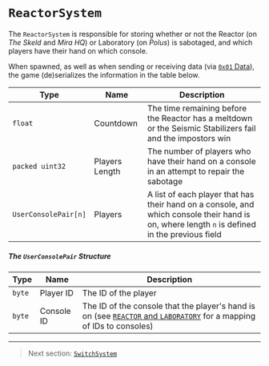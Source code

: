 # `ReactorSystem`

The `ReactorSystem` is responsible for storing whether or not the Reactor (on *The Skeld* and *Mira HQ*) or Laboratory (on *Polus*) is sabotaged, and which players have their hand on which console.

When spawned, as well as when sending or receiving data (via [`0x01` Data](../03_gamedata_and_gamedatato_message_types/01_data.md)), the game (de)serializes the information in the table below.

| Type | Name | Description |
| --- | --- | --- |
| `float` | Countdown | The time remaining before the Reactor has a meltdown or the Seismic Stabilizers fail and the impostors win |
| `packed uint32` | Players Length | The number of players who have their hand on a console in an attempt to repair the sabotage |
| `UserConsolePair[n]` | Players | A list of each player that has their hand on a console, and which console their hand is on, where length `n` is defined in the previous field |

##### The `UserConsolePair` Structure

| Type | Name | Description |
| --- | --- | --- |
| `byte` | Player ID | The ID of the player |
| `byte` | Console ID | The ID of the console that the player's hand is on (see [`REACTOR` and `LABORATORY`](../04_rpc_message_types/28_repairsystem.md#reactor-and-laboratory) for a mapping of IDs to consoles) |

---

> Next section: [`SwitchSystem`](02_switchsystem.md)
